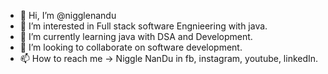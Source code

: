 - 👋 Hi, I’m @nigglenandu
- 👀 I’m interested in Full stack software Engnieering with java.
- 🌱 I’m currently learning java with DSA and Development.
- 💞️ I’m looking to collaborate on software development.
- 📫 How to reach me -> Niggle NanDu in fb, instagram, youtube, linkedIn.

<!---
nigglenandu/nigglenandu is a ✨ special ✨ repository because its `README.md` (this file) appears on your GitHub profile.
You can click the Preview link to take a look at your changes.
--->
